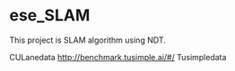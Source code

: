 # ese_SLAM
This project is SLAM algorithm using NDT.  

CULanedata
http://benchmark.tusimple.ai/#/ Tusimpledata
